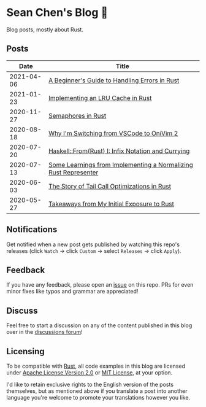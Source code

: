 # Sean Chen's Blog 🦀

Blog posts, mostly about Rust.

## Posts 

| Date | Title | 
|-|-|
| 2021-04-06 | [A Beginner's Guide to Handling Errors in Rust](./posts/extending-minigrep/index.md) |
| 2021-01-23 | [Implementing an LRU Cache in Rust](./posts/lru-cache/index.md) |
| 2020-11-27 | [Semaphores in Rust](./posts/semaphores/index.md) |
| 2020-08-18 | [Why I'm Switching from VSCode to OniVim 2](./posts/onivim2/index.md) |
| 2020-07-20 | [Haskell::From(Rust) I: Infix Notation and Currying](./posts/haskell-from-rust-I/index.md) |
| 2020-07-13 | [Some Learnings from Implementing a Normalizing Rust Representer](./posts/rust-representer/index.md) |
| 2020-06-03 | [The Story of Tail Call Optimizations in Rust](./posts/tco-story/index.md) |
| 2020-05-27 | [Takeaways from My Initial Exposure to Rust](./posts/takeaways-I/index.md) |

## Notifications

Get notified when a new post gets published by watching this repo's releases (click `Watch` -> click `Custom` -> select `Releases` -> click `Apply`).

## Feedback 

If you have any feedback, please open an [issue][issue] on this repo. PRs for even minor fixes like typos and grammar are appreciated!

## Discuss

Feel free to start a discussion on any of the content published in this blog over in the [discussions forum](https://github.com/seanchen1991/blog/discussions)!

## Licensing

To be compatible with [Rust](https://github.com/rust-lang/rust), all code examples in this blog are licensed under [Apache License Version 2.0](./license-apache) or [MIT License](./license-mit), at your option.

I'd like to retain exclusive rights to the English version of the posts themselves, but as mentioned above if you translate a post into another language you're welcome to promote your translations however you like.

[issue]: https://github.com/seanchen1991/blog/issues/new
[Rust]: https://github.com/rust-lang/rust
[license-apache]: ./license-apache
[license-mit]: ./license-mit
